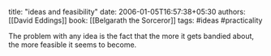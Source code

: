 
title: "ideas and feasibility"
date: 2006-01-05T16:57:38+05:30
authors: [[David Eddings]]
book: [[Belgarath the Sorceror]]
tags: #ideas #practicality

The problem with any idea is the fact that the more it gets bandied about, the more feasible it seems to become.
